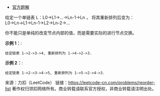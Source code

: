 * [官方题解](https://leetcode-cn.com/problems/reorder-list/solution/zhong-pai-lian-biao-by-leetcode-solution/)

给定一个单链表 L：L0→L1→…→Ln-1→Ln ，
将其重新排列后变为： L0→Ln→L1→Ln-1→L2→Ln-2→…

你不能只是单纯的改变节点内部的值，而是需要实际的进行节点交换。

**示例 1：**:<br>
```
给定链表 1->2->3->4, 重新排列为 1->4->2->3.
```

**示例 2：**:<br>

```
给定链表 1->2->3->4->5, 重新排列为 1->5->2->4->3.
```

来源：力扣（LeetCode）
链接：https://leetcode-cn.com/problems/reorder-list
著作权归领扣网络所有。商业转载请联系官方授权，非商业转载请注明出处。